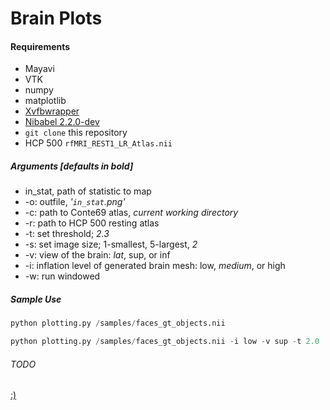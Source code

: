 # Brain Plots

#### Requirements
* Mayavi
* VTK
* numpy
* matplotlib
* [Xvfbwrapper](https://github.com/cgoldberg/xvfbwrapper)
* [Nibabel 2.2.0-dev](https://github.com/nipy/nibabel/archive/master.zip)
* `git clone` this repository
* HCP 500 `rfMRI_REST1_LR_Atlas.nii`

##### Arguments [defaults in bold]
  * in_stat, path of statistic to map
  * -o: outfile, *'`in_stat`.png'*
  * -c: path to Conte69 atlas, *current working directory*
  * -r: path to HCP 500 resting atlas
  * -t: set threshold; *2.3*
  * -s: set image size; 1-smallest, 5-largest, *2*
  * -v: view of the brain: *lat*, sup, or inf
  * -i: inflation level of generated brain mesh: low, *medium*, or high
  * -w: run windowed

##### Sample Use
```python
python plotting.py /samples/faces_gt_objects.nii
```

```python
python plotting.py /samples/faces_gt_objects.nii -i low -v sup -t 2.0
```

###### TODO
[:)](https://github.com/mgxd/brainplot/projects/1)
